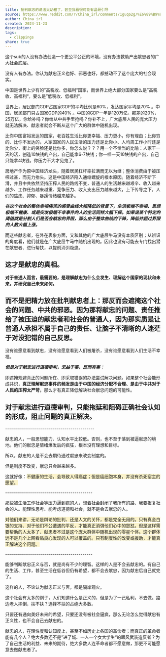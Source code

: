 ```yaml
---
title: 批判献忠的说法太幼稚了，甚至我看很可能有晶哥引导
source: https://www.reddit.com/r/China_irl/comments/1guqo2g/%E6%89%B9%E5%88%A4%E7%8C%AE%E5%BF%A0%E7%9A%84%E8%AF%B4%E6%B3%95%E5%A4%AA%E5%B9%BC%E7%A8%9A%E4%BA%86%E7%94%9A%E8%87%B3%E6%88%91%E7%9C%8B%E5%BE%88%E5%8F%AF%E8%83%BD%E6%9C%89%E6%99%B6%E5%93%A5%E5%BC%95%E5%AF%BC/?%24deep_link=true&correlation_id=91d594ec-4383-4ba8-9abf-5b67dc86b0a8&post_fullname=t3_1guqo2g&post_index=4&ref=email_digest&ref_campaign=email_digest&ref_source=email&utm_content=post_title&%243p=e_as&_branch_match_id=1370727030281730737&utm_medium=Email%20Amazon%20SES&_branch_referrer=H4sIAAAAAAAAA21S226DMAz9GvrWG6EUJlUTtPQ3okBcGi0kLAR1T%2Fv22WFBe5gEke1zsU14ej9Ob%2Fu9AymV34lx3GllPvZsfE%2FSjI0X4GLaYGid6pURms9OX56kSliVpHd8Xq%2FX7lff2QELDt%2FrE9lcOY0xVgcwfsLw2M%2BfNu2D8NTkeBQlHjUdzYnSAo8qo%2FRM6ZXSJqI1yapDRMuKKIEcZITWWXSuGVFOURtMq2q1Cn2v0aoqol9DvDo452ujbEWJV5yj%2FbJC0B5XMpkW9dqoiZRlwXucdLEil%2FoWrRZtuaZhyDxqSyJX60Zh%2Bj8L3n9r94RRmGYSYOR0nwm7eTdDkuaddQ608MoariTWy6PE9aDbZqxg26wVxbYU7WN7avOz7Iq8PQicMx%2Ft5Plj1tqIAciO8fUuF1AZCV%2BI4KfKHTwwgkEozaXqYfJLkXdiGIXqzf%2FoZGfXQcSwOPuBd9Z4%2FHuwGtp45TVsvpEOzinT89bZ1wTu0sgefgABue%2BHzwIAAA%3D%3D
author: China_irl
created: 2024-11-23
description: 
tags:
  - clippings
share: true
---
```

这个sub的人没有办法创造一个更公平公正的环境，没有办法救助产出献忠者的广大社会底层。

没有人有办法。你认为献忠正义也好、邪恶也好，都撼动不了这个庞大的社会现实。

中国是世界上少有的”高税收、低福利“国家，而世界上绝大部分国家要么是”高税收、高福利“，要么是”低税收、低福利“。

世界上，居民部门GDP占国家GDP的平均比例是60%，发达国家平均是70% 。中国，居民部门只占国家GDP的40% 。中国的GDP一年是120万亿。那差的20%，25万亿，你给补吗？你给从中共手里抢吗？你补不上，广大底层人民的庞大压力就无法解决、献忠者就会不断从这个广大的群体中随机出现。

比你中国富裕发达的国家，老百姓生活比你更幸福、压力更小，你有理由；比你穷的、比你不发达的，人家国家的人民生活的压力还是比你小、人均周工作小时还是比你少，街上的笑脸还是比你多，你怎么说？？？用一个不恰当的比喻：人家干一天的活，创造10块钱的产出，自己能拿6-7块钱；你一样一天10块钱的产出，自己只能拿4块钱。你压力不大才见鬼了。

房地产作为原中国经济龙头，随着居民杠杆率拉满而无以为继；整体消费由于被压榨过甚，而无力抬头。这是中国经济陷入通缩螺旋的根本原因。随着经济不断下滑，并且中共依然坚持压榨人民的路线不变，普通人的生活越来越艰辛、收入越来越少、工作任务越来越重、竞争压力、收入支出压力越来越大，上下传导之下，人们的焦虑、抑郁、暴躁情绪越来越多。

***在这个社会的整体幸福痛苦的感受曲线大幅降低的背景下，生活极端不幸福、思想极端不健康、或是突发极端不幸事件的人的生活同样大幅下探。如果说某个特定的阈值就是分割人们是否会献忠的界限，那么由于整体曲线的下降，降低并超过界限的人数大幅上涨。***

而这些献忠者，在外在表象方面，又和其他的广大底层牛马没有本质区别；从辨识的角度看，他们就是在广大底层牛马中随机出现的。因此也没有可能去专门找出潜在献忠者、进行帮扶，以提前消弭隐患。

## 这才是献忠的真相。

**对于普通人而言，最需要的，是理解献忠为什么会发生、理解这个国家的现状和未来，并研究自己未来如何。**

## 而不是把精力放在批判献忠者上：那反而会遮掩这个社会的问题、中共的邪恶。因为那将献忠的问题、责任推给了被压迫的献忠者和社会的普通人，因为那实质是让普通人承担不属于自己的责任、让脑子不清晰的人迷茫于对没犯错的自己反思。

没有谁愿意看到献忠，没有谁愿意看到人们被屠杀，没有谁愿意看到人们生活不幸福。

***但是对于献忠进行道德审判，无益于事，反而有害：***

即遮掩规避真正的问题所在、即采取错误的办法尝试解决问题。如果整个社会能形成共识，**真正理解献忠事件的频发是由于中国的经济分配不合理、是由于中共对于人民的压榨太严苛**，那么才有真正降低解决社会献忠问题的可能性。

## 对于献忠进行道德审判，只能拖延和阻碍正确社会认知的形成，阻止问题的真正解决。

\---------------------------------------------

献忠的人，一般思想能力、认知水平比较低。否则，也不至于落到被逼献忠的境地。他们的献忠是情绪爆发后的疯狂，根本没有理想和目标。

所以，献忠的人是不会去期待通过献忠来改变制度的。

但是制度不改变，献忠只会越来越多。

这就好像：<span style="background:rgba(240, 200, 0, 0.2)">不健康的生活，会导致人得癌症；但是癌细胞本身，并没有杀死宿主的愿望。</span>

\--------------------------------------------

那些被生活工作社会等压力逼到疯的人，想着社会封闭了我所有的路、我要报复社会的人。能理性思考、能考虑道德和社会，就不是会去献忠的人。

<span style="background:rgba(240, 200, 0, 0.2)">对他们来讲，无论是舆论的批判、还是人文的关怀，都是完全无用的。只有真金白银的支持、对于他们不公遭遇的平反，才能真正消弭他们心中的怨怼。但是这样需要帮助的人太多了、献忠者不过是这个庞大群体中随机出现的零星个体。这个群体远不是几个上网看贴良心发现的人可以覆盖的。只有制度性的改变或援助，才能真正解决这个问题。</span>

\--------------------------------------------

能够判断献忠正义与否，就是尚有不少的理智。这样的人是不会去献忠的。有自己的生活、工作，甚至生活在低谷但仍有希望，都不会去献忠，因为献忠后自己就完了。

这样的人，不论认为献忠正义与否，都是隔岸观火。

这个社会有太多的例子，人们知道什么是正义的，但是为了一己私利，不去做。路边老人摔倒，扶不扶？选择不扶的占绝大多数。

只要还有通向美好未来的希望，只要还没有被社会逼疯，那么无论怎么觉得献忠有正义性，也不会自己去献忠的。

献忠的人，在理性度和认知度上，甚至不如历史上各国的革命者；而真正的革命者能有几个人？绝大多数还不是”进了城、一人一个女大学生“的跟风武装造反者？为了自己生活的利益、未来的期待，绝大多数人连革命者都不愿意做，那更不可能愿意去做献忠者了。